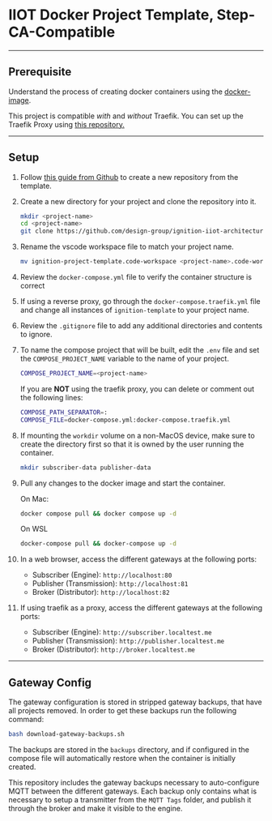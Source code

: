 # IIOT Docker Project Template, Step-CA-Compatible

___

## Prerequisite

Understand the process of creating docker containers using the [docker-image](https://github.com/design-group/ignition-docker).

This project is compatible *with* and *without* Traefik. You can set up the Traefik Proxy using [this repository.](https://github.com/design-group/traefik-proxy)

___

## Setup

1. Follow [this guide from Github](https://docs.github.com/en/repositories/creating-and-managing-repositories/creating-a-repository-from-a-template) to create a new repository from the template.
2. Create a new directory for your project and clone the repository into it.

    ```sh
    mkdir <project-name>
    cd <project-name>
    git clone https://github.com/design-group/ignition-iiot-architecture-template.git .
    ```

3. Rename the vscode workspace file to match your project name.

    ```sh
    mv ignition-project-template.code-workspace <project-name>.code-workspace
    ```

4. Review the `docker-compose.yml` file to verify the container structure is correct
5. If using a reverse proxy, go through the `docker-compose.traefik.yml` file and change all instances of `ignition-template` to your project name.
6. Review the `.gitignore` file to add any
   additional directories and contents to ignore.
7. To name the compose project that will be built, edit the `.env` file and set the `COMPOSE_PROJECT_NAME` variable to the name of your project.

	```sh
	COMPOSE_PROJECT_NAME=<project-name>
	```

	If you are **NOT** using the traefik proxy, you can delete or comment out the following lines:

	```sh
	COMPOSE_PATH_SEPARATOR=:
	COMPOSE_FILE=docker-compose.yml:docker-compose.traefik.yml
 
8. If mounting the `workdir` volume on a non-MacOS device, make sure to create the directory first so that it is owned by the user running the container.

	```sh
	mkdir subscriber-data publisher-data
	```

9. Pull any changes to the docker image and start the container.
      
    On Mac:
    
	```sh
    docker compose pull && docker compose up -d
    ```
    
	On WSL
    
	```sh
    docker-compose pull && docker-compose up -d
    ```

10. In a web browser, access the different gateways at the following ports:	
	- Subscriber (Engine): `http://localhost:80`
	- Publisher (Transmission): `http://localhost:81`
	- Broker (Distributor): `http://localhost:82`

11. If using traefik as a proxy, access the different gateways at the following ports:
	- Subscriber (Engine): `http://subscriber.localtest.me`
	- Publisher (Transmission): `http://publisher.localtest.me`
	- Broker (Distributor): `http://broker.localtest.me`

___

## Gateway Config

The gateway configuration is stored in stripped gateway backups, that have all projects removed. In order to get these backups run the following command:

```sh
bash download-gateway-backups.sh
```

The backups are stored in the `backups` directory, and if configured in the compose file will automatically restore when the container is initially created. 

This repository includes the gateway backups necessary to auto-configure MQTT between the different gateways. Each backup only contains what is necessary to setup a transmitter from the `MQTT Tags` folder, and publish it through the broker and make it visible to the engine.

